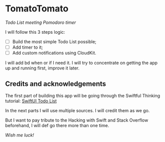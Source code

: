 # TomatoTomato
*Todo List meeting Pomodoro timer* 

I will follow this 3 steps logic:
- [ ] Build the most simple Todo List possible;
- [ ] Add timer to it;
- [ ] Add custom notifications using CloudKit.

I will add bd when or if I need it. I will try to concentrate on getting the app up and running first, improve it later.

## Credits and acknowledgements
The first part of building this app will be going through the Swiftful Thinking tutorial: [SwiftUI Todo List](https://www.youtube.com/playlist?list=PLwvDm4VfkdpheGqemblOIA7v3oq0MS30i)

In the next parts I will use multiple sources. I will credit them as we go. 

But I want to pay tribute to the Hacking with Swift and Stack Overflow beforehand, I will def go there more than one time.

*Wish me luck!*
